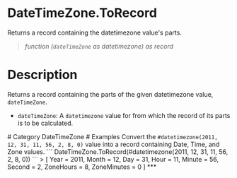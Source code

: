 ﻿# DateTimeZone.ToRecord
Returns a record containing the datetimezone value's parts.
> _function (<code>dateTimeZone</code> as datetimezone) as record_
# Description 
Returns a record containing the parts of the given datetimezone value, <code>dateTimeZone</code>.
 <ul>
        <li><code>dateTimeZone</code>: A <code>datetimezone</code> value for from which the record of its parts is to be calculated.</li>    
      </ul>
# Category 
DateTimeZone
# Examples 
Convert the <code>#datetimezone(2011, 12, 31, 11, 56, 2, 8, 0)</code> value into a record containing Date, Time, and Zone values.
```
DateTimeZone.ToRecord(#datetimezone(2011, 12, 31, 11, 56, 2, 8, 0))
```
> [
      Year = 2011,
      Month = 12,
      Day = 31,
      Hour = 11,
      Minute = 56,
      Second = 2,
      ZoneHours = 8,
      ZoneMinutes = 0
]
***
